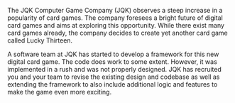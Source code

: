 The JQK Computer Game Company (JQK) observes a steep increase in a popularity of card games. The 
company foresees a bright future of digital card games and aims at exploring this opportunity. While there 
exist many card games already, the company decides to create yet another card game called Lucky 
Thirteen. 
 
A software team at JQK has started to develop a framework for this new digital card game. The code does 
work to some extent. However, it was implemented in a rush and was not properly designed. JQK has 
recruited you and your team to revise the existing design and codebase as well as extending the 
framework to also include additional logic and features to make the game even more exciting. 
